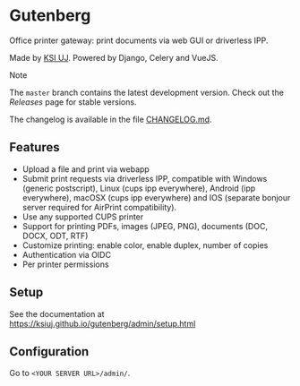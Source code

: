 # Gutenberg

Office printer gateway: print documents via web GUI or driverless IPP.

Made by [KSI UJ](http://ksi.ii.uj.edu.pl). Powered by Django, Celery and VueJS.

> [!NOTE]
> The `master` branch contains the latest development version.
> Check out the *Releases* page for stable versions.

The changelog is available in the file [CHANGELOG.md](./CHANGELOG.md).

## Features

- Upload a file and print via webapp
- Submit print requests via driverless IPP, compatible with Windows (generic postscript), Linux (cups ipp everywhere),
  Android (ipp everywhere), macOSX (cups ipp everywhere) and IOS (separate bonjour server required for AirPrint
  compatibility).
- Use any supported CUPS printer
- Support for printing PDFs, images (JPEG, PNG), documents (DOC, DOCX, ODT, RTF)
- Customize printing: enable color, enable duplex, number of copies
- Authentication via OIDC
- Per printer permissions

## Setup

See the documentation at <https://ksiuj.github.io/gutenberg/admin/setup.html>

## Configuration

Go to `<YOUR SERVER URL>/admin/`.
